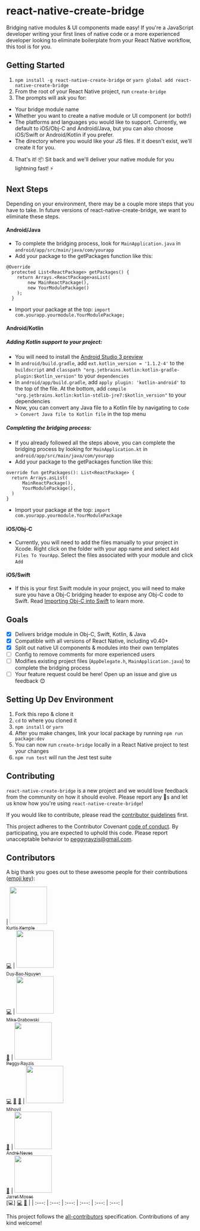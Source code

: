 # react-native-create-bridge
Bridging native modules & UI components made easy! If you're a JavaScript developer writing your first lines of native code or a more experienced developer looking to eliminate boilerplate from your React Native workflow, this tool is for you.

## Getting Started
1. `npm install -g react-native-create-bridge` or `yarn global add react-native-create-bridge`
2. From the root of your React Native project, run `create-bridge`
3. The prompts will ask you for:
  - Your bridge module name
  - Whether you want to create a native module or UI component (or both!)
  - The platforms and languages you would like to support. Currently, we default to iOS/Obj-C and Android/Java, but you can also choose iOS/Swift or Android/Kotlin if you prefer.
  - The directory where you would like your JS files. If it doesn't exist, we'll create it for you.
4. That's it! 📦 Sit back and we'll deliver your native module for you lightning fast! ⚡️

## Next Steps
Depending on your environment, there may be a couple more steps that you have to take. In future versions of react-native-create-bridge, we want to eliminate these steps.

#### Android/Java
  - To complete the bridging process, look for `MainApplication.java` in `android/app/src/main/java/com/yourapp`
  - Add your package to the getPackages function like this:

  ```
  @Override
    protected List<ReactPackage> getPackages() {
      return Arrays.<ReactPackage>asList(
          new MainReactPackage(),
          new YourModulePackage()
      );
    }
  ```
  - Import your package at the top: `import com.yourapp.yourmodule.YourModulePackage;`

#### Android/Kotlin
  ##### Adding Kotlin support to your project:
  - You will need to install the [Android Studio 3 preview](https://developer.android.com/studio/preview/index.html)
  - In `android/build.gradle`, add `ext.kotlin_version = '1.1.2-4'` to the `buildscript` and `classpath "org.jetbrains.kotlin:kotlin-gradle-plugin:$kotlin_version"` to your `dependencies`
  - In `android/app/build.gradle`, add `apply plugin: 'kotlin-android'` to the top of the file. At the bottom, add `compile "org.jetbrains.kotlin:kotlin-stdlib-jre7:$kotlin_version"` to your dependencies
  - Now, you can convert any Java file to a Kotlin file by navigating to `Code > Convert Java file to Kotlin file` in the top menu

  ##### Completing the bridging process:
  - If you already followed all the steps above, you can complete the bridging process by looking for `MainApplication.kt` in `android/app/src/main/java/com/yourapp`
  - Add your package to the getPackages function like this:
  ```
  override fun getPackages(): List<ReactPackage> {
    return Arrays.asList(
        MainReactPackage(),
        YourModulePackage(),
    )
  }
  ```
  - Import your package at the top: `import com.yourapp.yourmodule.YourModulePackage`

#### iOS/Obj-C
  - Currently, you will need to add the files manually to your project in Xcode. Right click on the folder with your app name and select `Add Files To YourApp`. Select the files associated with your module and click `Add`

#### iOS/Swift
  - If this is your first Swift module in your project, you will need to make sure you have a Obj-C bridging header to expose any Obj-C code to Swift. Read [Importing Obj-C into Swift](https://developer.apple.com/library/content/documentation/Swift/Conceptual/BuildingCocoaApps/MixandMatch.html) to learn more.

## Goals
- [x] Delivers bridge module in Obj-C, Swift, Kotlin, & Java
- [x] Compatible with all versions of React Native, including v0.40+
- [x] Split out native UI components & modules into their own templates
- [ ] Config to remove comments for more experienced users
- [ ] Modifies existing project files (`AppDelegate.h`, `MainApplication.java`) to complete the bridging process
- [ ] Your feature request could be here! Open up an issue and give us feedback 😊

## Setting Up Dev Environment
1. Fork this repo & clone it
2. `cd` to where you cloned it
3. `npm install` or `yarn`
4. After you make changes, link your local package by running `npm run package:dev`
5. You can now run `create-bridge` locally in a React Native project to test your changes
6. `npm run test` will run the Jest test suite

## Contributing
`react-native-create-bridge` is a new project and we would love feedback from the community on how it should evolve. Please report any 🐞s and let us know how you're using `react-native-create-bridge`!

If you would like to contribute, please read the [contributor guidelines](https://github.com/peggyrayzis/react-native-create-bridge/blob/master/CONTRIBUTING.md) first.

This project adheres to the Contributor Covenant [code of conduct](http://contributor-covenant.org/version/1/3/0/).
By participating, you are expected to uphold this code. Please report unacceptable behavior to peggyrayzis@gmail.com.

## Contributors
A big thank you goes out to these awesome people for their contributions ([emoji key](https://github.com/kentcdodds/all-contributors#emoji-key)):

<!-- ALL-CONTRIBUTORS-LIST:START - Do not remove or modify this section -->
| [<img src="https://avatars3.githubusercontent.com/u/3629876?v=4" width="100px;"/><br /><sub>Kurtis Kemple</sub>](https://twitter.com/kurtiskemple)<br />[💻](https://github.com/peggyrayzis/react-native-create-bridge/commits?author=kkemple "Code") | [<img src="https://avatars0.githubusercontent.com/u/3772710?v=4" width="100px;"/><br /><sub>Duy Bao Nguyen</sub>](https://github.com/bduyng)<br />[💻](https://github.com/peggyrayzis/react-native-create-bridge/commits?author=bduyng "Code") | [<img src="https://avatars2.githubusercontent.com/u/2464966?v=4" width="100px;"/><br /><sub>Mike Grabowski</sub>](https://github.com/grabbou)<br />[💬](#question-grabbou "Answering Questions") | [<img src="https://avatars1.githubusercontent.com/u/18017067?v=4" width="100px;"/><br /><sub>Peggy Rayzis</sub>](https://twitter.com/peggyrayzis)<br />[💻](https://github.com/peggyrayzis/react-native-create-bridge/commits?author=peggyrayzis "Code") [📖](https://github.com/peggyrayzis/react-native-create-bridge/commits?author=peggyrayzis "Documentation") [👀](#review-peggyrayzis "Reviewed Pull Requests") | [<img src="https://avatars1.githubusercontent.com/u/24268882?v=4" width="100px;"/><br /><sub>Mihovil</sub>](https://github.com/Air-Miha)<br />[📝](#blog-Air-Miha "Blogposts") | [<img src="https://avatars0.githubusercontent.com/u/2574011?v=4" width="100px;"/><br /><sub>André Neves</sub>](http://andrenev.es)<br />[👀](#review-andrerfneves "Reviewed Pull Requests") |
[<img src="https://avatars0.githubusercontent.com/u/4745679?s=460&v=4" width="100px;"/><br /><sub>Jarret Moses</sub>](https://github.com/jarretmoses)<br />[💻] [💻](https://github.com/peggyrayzis/react-native-create-bridge/commits?author=jarretmoses "Code") [📖](https://github.com/peggyrayzis/react-native-create-bridge/commits?author=jarretmoses "Documentation") |
| :---: | :---: | :---: | :---: | :---: | :---: |
<!-- ALL-CONTRIBUTORS-LIST:END -->

This project follows the [all-contributors](https://github.com/kentcdodds/all-contributors) specification. Contributions of any kind welcome!
